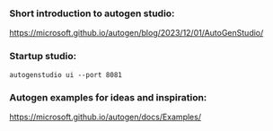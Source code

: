 ### Short introduction to autogen studio:

https://microsoft.github.io/autogen/blog/2023/12/01/AutoGenStudio/

### Startup studio:

```
autogenstudio ui --port 8081
```

### Autogen examples for ideas and inspiration:

https://microsoft.github.io/autogen/docs/Examples/

